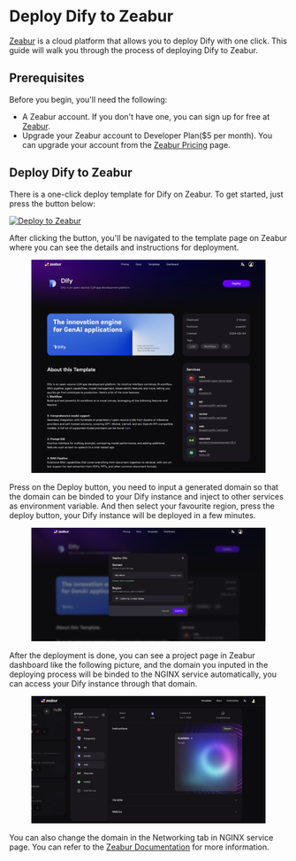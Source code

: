 # Deploy Dify to Zeabur

[Zeabur](https://zeabur.com) is a cloud platform that allows you to deploy Dify with one click. This guide will walk you through the process of deploying Dify to Zeabur.

## Prerequisites

Before you begin, you'll need the following:

- A Zeabur account. If you don't have one, you can sign up for free at [Zeabur](https://zeabur.com/).
- Upgrade your Zeabur account to Developer Plan($5 per month). You can upgrade your account from the [Zeabur Pricing](https://zeabur.com/pricing) page.

## Deploy Dify to Zeabur

There is a one-click deploy template for Dify on Zeabur. To get started, just press the button below:

[![Deploy to Zeabur](https://zeabur.com/button.svg)](https://zeabur.com/1D4DOW)

After clicking the button, you'll be navigated to the template page on Zeabur where you can see the details and instructions for deployment.

<figure><img src="../../.gitbook/assets/zeabur-template-overview.jpeg" alt="Zeabur Template Overview"><figcaption></figcaption></figure>

Press on the Deploy button, you need to input a generated domain so that the domain can be binded to your Dify instance and inject to other services as environment variable. And then select your favourite region, press the deploy button, your Dify instance will be deployed in a few minutes.

<figure><img src="../../.gitbook/assets/zeabur-region-select.png" alt="Select Region"><figcaption></figcaption></figure>

After the deployment is done, you can see a project page in Zeabur dashboard like the following picture, and the domain you inputed in the deploying process will be binded to the NGINX service automatically, you can access your Dify instance through that domain. 

<figure><img src="../../.gitbook/assets/zeabur-project.png" alt="Zeabur Project Overview"><figcaption></figcaption></figure>

You can also change the domain in the Networking tab in NGINX service page. You can refer to the [Zeabur Documentation](https://zeabur.com/docs/deploy/domain-binding) for more information.